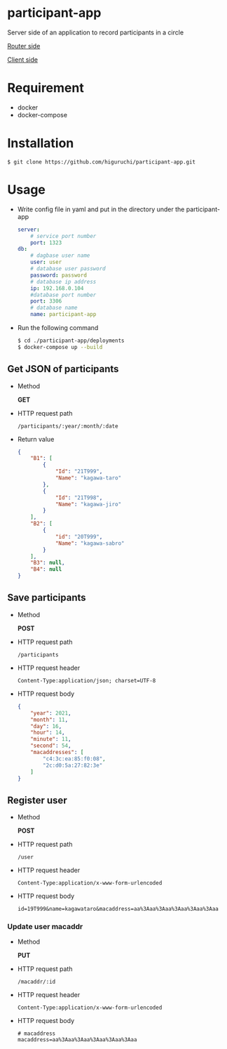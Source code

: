 # participant-app

Server side of an application to record participants in a circle

[Router side](https://github.com/yassi-github/participant-app-router)

[Client side](https://github.com/yassi-github/participant-app-client)

# Requirement

- docker
- docker-compose

# Installation

```
$ git clone https://github.com/higuruchi/participant-app.git
```

# Usage

- Write config file in yaml and put in the directory under the participant-app 

    ```yaml
    server:
        # service port number
        port: 1323
    db:
        # dagbase user name
        user: user
        # database user password
        password: password
        # database ip address
        ip: 192.168.0.104
        #database port number
        port: 3306
        # database name
        name: participant-app
    ```

- Run the following command

    ```bash
    $ cd ./participant-app/deployments
    $ docker-compose up --build
    ```

## Get JSON of participants

- Method

    **GET**

- HTTP request path

    ```
    /participants/:year/:month/:date
    ```

- Return value

    ```JSON
    {
        "B1": [
            {
                "Id": "21T999",
                "Name": "kagawa-taro"
            },
            {
                "Id": "21T998",
                "Name": "kagawa-jiro"
            }
        ],
        "B2": [
            {
                "id": "20T999",
                "Name": "kagawa-sabro"
            }
        ],
        "B3": null,
        "B4": null
    }
    ```

## Save participants

- Method
    
    **POST**

- HTTP request path

    ```
    /participants
    ```

- HTTP request header

    ```http
    Content-Type:application/json; charset=UTF-8
    ```

- HTTP request body

    ```JSON
    {
        "year": 2021,
        "month": 11,
        "day": 16,
        "hour": 14,
        "minute": 11,
        "second": 54,
        "macaddresses": [
            "c4:3c:ea:85:f0:08",
            "2c:d0:5a:27:82:3e"
        ]
    }
    ```

## Register user

- Method

    **POST**

- HTTP request path

    ```
    /user
    ```

- HTTP request header

    ```http
    Content-Type:application/x-www-form-urlencoded
    ```

- HTTP request body

    ```
    id=19T999&name=kagawataro&macaddress=aa%3Aaa%3Aaa%3Aaa%3Aaa%3Aaa
    ```

### Update user macaddr

- Method

    **PUT**

- HTTP request path

    ```
    /macaddr/:id
    ```

- HTTP request header

    ```http
    Content-Type:application/x-www-form-urlencoded
    ```

- HTTP request body

    ```
    # macaddress
    macaddress=aa%3Aaa%3Aaa%3Aaa%3Aaa%3Aaa
    ```
